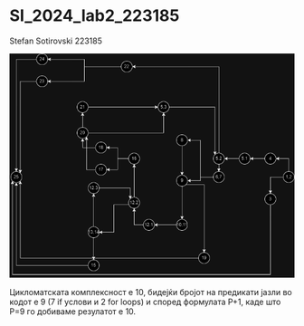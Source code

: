 # SI_2024_lab2_223185

Stefan Sotirovski 223185


![SI_LAB2.drawio.png](SI_LAB2.drawio.png)

Цикломатската комплексност е 10, бидејќи бројот на предикати јазли во кодот е 9 (7 if услови и 2 for loops) и според формулата P+1, каде што P=9 го добиваме резулатот е 10.

